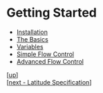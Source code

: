 
# Getting Started

 * [Installation](installing.md)
 * [The Basics](basics.md)
 * [Variables](vars.md)
 * [Simple Flow Control](flow.md)
 * [Advanced Flow Control](cont.md)

[[up](..)]
<br/>[[next - Latitude Specification](../spec/)]
